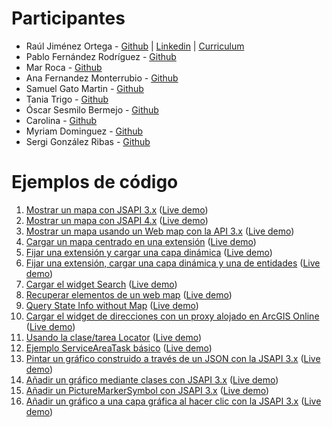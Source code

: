 # Participantes

* Raúl Jiménez Ortega - [Github](http://www.github.com/hhkaos) | [Linkedin](http://es.linkedin.com/in/jimenezortegaraul) | [Curriculum](https://hhkaos.github.io)
* Pablo Fernández Rodríguez - [Github](https://github.com/pablo-ferro)
* Mar Roca - [Github](https://github.com/marroca13)
* Ana Fernandez Monterrubio - [Github](https://github.com/anafermonte)
* Samuel Gato Martin - [Github](http://www.github.com/tiedra)
* Tania Trigo - [Github](https://github.com/taniatrigo)
* Óscar Sesmilo Bermejo - [Github](https://github.com/oscarsesmilo)
* Carolina - [Github](https://github.com/MCBian10)
* Myriam Dominguez - [Github](https://github.com/myriamDominguez)
* Sergi González Ribas - [Github](http://github.com/GonzalezSergi)

# Ejemplos de código

1. [Mostrar un mapa con JSAPI 3.x](./code-samples/sample1.html) ([Live demo](https://hhkaos.github.io/master-esri/alumnos/2018-19/code-samples/sample1.html))
2. [Mostrar un mapa con JSAPI 4.x](./code-samples/sample2.html) ([Live demo](https://hhkaos.github.io/master-esri/alumnos/2018-19/code-samples/sample2.html))
3. [Mostrar un mapa usando un Web map con la API 3.x](./code-samples/sample3.html) ([Live demo](https://hhkaos.github.io/master-esri/alumnos/2018-19/code-samples/sample3.html))
4. [Cargar un mapa centrado en una extensión](./code-samples/sample4.html) ([Live demo](https://hhkaos.github.io/master-esri/alumnos/2018-19/code-samples/sample4.html))
5. [Fijar una extensión y cargar una capa dinámica](./code-samples/sample5.html) ([Live demo](https://hhkaos.github.io/master-esri/alumnos/2018-19/code-samples/sample5.html))
6. [Fijar una extensión, cargar una capa dinámica y una de entidades](./code-samples/sample6.html) ([Live demo](https://hhkaos.github.io/master-esri/alumnos/2018-19/code-samples/sample6.html))
7. [Cargar el widget Search](./code-samples/sample7.html) ([Live demo](https://hhkaos.github.io/master-esri/alumnos/2018-19/code-samples/sample7.html))
8. [Recuperar elementos de un web map](./code-samples/sample8.html) ([Live demo](https://hhkaos.github.io/master-esri/alumnos/2018-19/code-samples/sample8.html))
9. [Query State Info without Map](./code-samples/sample9.html) ([Live demo](https://hhkaos.github.io/master-esri/alumnos/2018-19/code-samples/sample9.html))
10. [Cargar el widget de direcciones con un proxy alojado en ArcGIS Online](./code-samples/sample10.html) ([Live demo](https://hhkaos.github.io/master-esri/alumnos/2018-19/code-samples/sample10.html))
11. [Usando la clase/tarea Locator](./code-samples/sample11.html) ([Live demo](https://hhkaos.github.io/master-esri/alumnos/2018-19/code-samples/sample11.html))
12. [Ejemplo ServiceAreaTask básico](./code-samples/sample12.html) ([Live demo](https://hhkaos.github.io/master-esri/alumnos/2018-19/code-samples/sample12.html))
13. [Pintar un gráfico construido a través de un JSON con la JSAPI 3.x](./code-samples/sample13.html) ([Live demo](https://hhkaos.github.io/master-esri/alumnos/2018-19/code-samples/sample13.html))
14. [Añadir un gráfico mediante clases con JSAPI 3.x](./code-samples/sample14.html) ([Live demo](https://hhkaos.github.io/master-esri/alumnos/2018-19/code-samples/sample14.html))
15. [Añadir un PictureMarkerSymbol con JSAPI 3.x](./code-samples/sample16.html) ([Live demo](https://hhkaos.github.io/master-esri/alumnos/2018-19/code-samples/sample15.html))
16. [Añadir un gráfico a una capa gráfica al hacer clic con la JSAPI 3.x](./code-samples/sample15.html) ([Live demo](https://hhkaos.github.io/master-esri/alumnos/2018-19/code-samples/sample16.html))
